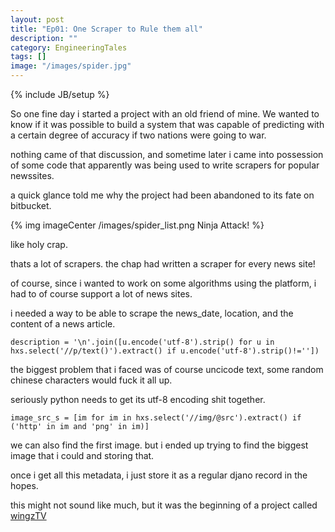 ```yaml
---
layout: post
title: "Ep01: One Scraper to Rule them all"
description: ""
category: EngineeringTales
tags: []
image: "/images/spider.jpg"
---
```

{% include JB/setup %}

So one fine day i started a project with an old friend of mine. We wanted to know if it was possible to build a system that was capable of predicting with a certain degree of accuracy if two nations were going to war.

nothing came of that discussion, and sometime later i came into possession of some code that apparently was being used to write scrapers for popular newssites.

a quick glance told me why the project had been abandoned to its fate on bitbucket. 


{% img imageCenter /images/spider_list.png Ninja Attack! %}

like holy crap.

thats a lot of scrapers. the chap had written a scraper for every news site!

of course, since i wanted to work on some algorithms using the platform, i had to of course support a lot of news sites. 

i needed a way to be able to scrape the news_date, location, and the content of a news article.

```
description = '\n'.join([u.encode('utf-8').strip() for u in hxs.select('//p/text()').extract() if u.encode('utf-8').strip()!=''])
```

the biggest problem that i faced was of course uncicode text, some random chinese characters would fuck it all up.

seriously python needs to get its utf-8 encoding shit together.

```
image_src_s = [im for im in hxs.select('//img/@src').extract() if ('http' in im and 'png' in im)]
```

we can also find the first image. but i ended up trying to find the biggest image that i could and storing that.

once i get all this metadata, i just store it as a regular djano record in the hopes.

this might not sound like much, but it was the beginning of a project called [wingzTV](http://wingztv.com)